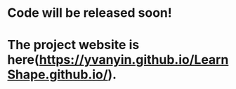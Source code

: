 # Code will be released soon!
# The project website is here(https://yvanyin.github.io/LearnShape.github.io/).
